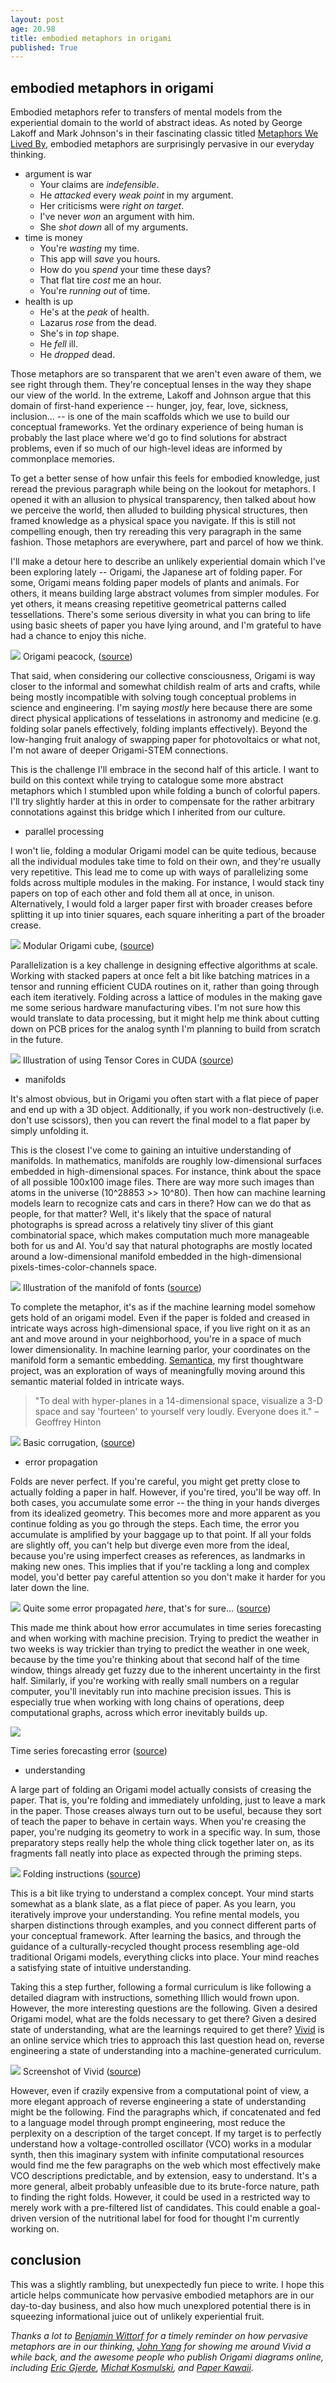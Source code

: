 ```yaml
---
layout: post
age: 20.98
title: embodied metaphors in origami
published: True
---
```


## embodied metaphors in origami

Embodied metaphors refer to transfers of mental models from the experiential domain to the world of abstract ideas. As noted by George Lakoff and Mark Johnson's in their fascinating classic titled [Metaphors We Lived By](https://www.goodreads.com/book/show/34459.Metaphors_We_Live_By), embodied metaphors are surprisingly pervasive in our everyday thinking.

- argument is war
    - Your claims are *indefensible*.
    - He *attacked* every *weak point* in my argument.
    - Her criticisms were *right on target*.
    - I've never *won* an argument with him.
    - She *shot down* all of my arguments.
- time is money
    - You're *wasting* my time.
    - This app will *save* you hours.
    - How do you *spend* your time these days?
    - That flat tire *cost* me an hour.
    - You're *running out* of time.
- health is up
    - He's at the *peak* of health.
    - Lazarus *rose* from the dead.
    - She's in *top* shape.
    - He *fell* ill.
    - He *dropped* dead.

Those metaphors are so transparent that we aren't even aware of them, we see right through them. They're conceptual lenses in the way they shape our view of the world. In the extreme, Lakoff and Johnson argue that this domain of first-hand experience -- hunger, joy, fear, love, sickness, inclusion... -- is one of the main scaffolds which we use to build our conceptual frameworks. Yet the ordinary experience of being human is probably the last place where we'd go to find solutions for abstract problems, even if so much of our high-level ideas are informed by commonplace memories.

To get a better sense of how unfair this feels for embodied knowledge, just reread the previous paragraph while being on the lookout for metaphors. I opened it with an allusion to physical transparency, then talked about how we perceive the world, then alluded to building physical structures, then framed knowledge as a physical space you navigate. If this is still not compelling enough, then try rereading this very paragraph in the same fashion. Those metaphors are everywhere, part and parcel of how we think.

I'll make a detour here to describe an unlikely experiential domain which I've been exploring lately -- Origami, the Japanese art of folding paper. For some, Origami means folding paper models of plants and animals. For others, it means building large abstract volumes from simpler modules. For yet others, it means creasing repetitive geometrical patterns called tessellations. There's some serious diversity in what you can bring to life using basic sheets of paper you have lying around, and I'm grateful to have had a chance to enjoy this niche.

![](/assets/materials/b2.jpeg)
Origami peacock, ([source](https://paulbricman.com/artisanry))

That said, when considering our collective consciousness, Origami is way closer to the informal and somewhat childish realm of arts and crafts, while being mostly incompatible with solving tough conceptual problems in science and engineering. I'm saying *mostly* here because there are some direct physical applications of tesselations in astronomy and medicine (e.g. folding solar panels effectively, folding implants effectively). Beyond the low-hanging fruit analogy of swapping paper for photovoltaics or what not, I'm not aware of deeper Origami-STEM connections.

This is the challenge I'll embrace in the second half of this article. I want to build on this context while trying to catalogue some more abstract metaphors which I stumbled upon while folding a bunch of colorful papers. I'll try slightly harder at this in order to compensate for the rather arbitrary connotations against this bridge which I inherited from our culture.

- parallel processing

I won't lie, folding a modular Origami model can be quite tedious, because all the individual modules take time to fold on their own, and they're usually very repetitive. This lead me to come up with ways of parallelizing some folds across multiple modules in the making. For instance, I would stack tiny papers on top of each other and fold them all at once, in unison. Alternatively, I would fold a larger paper first with broader creases before splitting it up into tinier squares, each square inheriting a part of the broader crease.

![](/assets/materials/a4.jpeg)
Modular Origami cube, ([source](https://paulbricman.com/artisanry))

Parallelization is a key challenge in designing effective algorithms at scale. Working with stacked papers at once felt a bit like batching matrices in a tensor and running efficient CUDA routines on it, rather than going through each item iteratively. Folding across a lattice of modules in the making gave me some serious hardware manufacturing vibes. I'm not sure how this would translate to data processing, but it might help me think about cutting down on PCB prices for the analog synth I'm planning to build from scratch in the future.

![](/assets/img/tensors.png)
Illustration of using Tensor Cores in CUDA ([source](https://developer-blogs.nvidia.com/wp-content/uploads/2021/03/CUDA_Tensor_Featured_image.png))

- manifolds

It's almost obvious, but in Origami you often start with a flat piece of paper and end up with a 3D object. Additionally, if you work non-destructively (i.e. don't use scissors), then you can revert the final model to a flat paper by simply unfolding it.

This is the closest I've come to gaining an intuitive understanding of manifolds. In mathematics, manifolds are roughly low-dimensional surfaces embedded in high-dimensional spaces. For instance, think about the space of all possible 100x100 image files. There are way more such images than atoms in the universe (10^28853 >> 10^80). Then how can machine learning models learn to recognize cats and cars in there? How can we do that as people, for that matter? Well, it's likely that the space of natural photographs is spread across a relatively tiny sliver of this giant combinatorial space, which makes computation much more manageable both for us and AI. You'd say that natural photographs are mostly located around a low-dimensional manifold embedded in the high-dimensional pixels-times-color-channels space.

![](/assets/img/manifold.png)
Illustration of the manifold of fonts ([source](https://distill.pub/2017/aia/))

To complete the metaphor, it's as if the machine learning model somehow gets hold of an origami model. Even if the paper is folded and creased in intricate ways across high-dimensional space, if you live right on it as an ant and move around in your neighborhood, you're in a space of much lower dimensionality. In machine learning parlor, your coordinates on the manifold form a semantic embedding. [Semantica](/thoughtware/semantica), my first thoughtware project, was an exploration of ways of meaningfully moving around this semantic material folded in intricate ways.

> "To deal with hyper-planes in a 14-dimensional space, visualize a 3-D space and say 'fourteen' to yourself very loudly. Everyone does it." – Geoffrey Hinton

![](/assets/materials/f6.jpg)
Basic corrugation, ([source](https://paulbricman.com/artisanry))

- error propagation

Folds are never perfect. If you're careful, you might get pretty close to actually folding a paper in half. However, if you're tired, you'll be way off. In both cases, you accumulate some error -- the thing in your hands diverges from its idealized geometry. This becomes more and more apparent as you continue folding as you go through the steps. Each time, the error you accumulate is amplified by your baggage up to that point. If all your folds are slightly off, you can't help but diverge even more from the ideal, because you're using imperfect creases as references, as landmarks in making new ones. This implies that if you're tackling a long and complex model, you'd better pay careful attention so you don't make it harder for you later down the line.

![](/assets/materials/e6.jpg)
Quite some error propagated *here*, that's for sure... ([source](https://paulbricman.com/artisanry))

This made me think about how error accumulates in time series forecasting and when working with machine precision. Trying to predict the weather in two weeks is way trickier than trying to predict the weather in one week, because by the time you're thinking about that second half of the time window, things already get fuzzy due to the inherent uncertainty in the first half. Similarly, if you're working with really small numbers on a regular computer, you'll inevitably run into machine precision issues. This is especially true when working with long chains of operations, deep computational graphs, across which error inevitably builds up.

![](/assets/img/forecasting.png)

Time series forecasting error ([source](https://www.lokad.com/public/Upload//Technology/ProbabilisticForecasting/probabilistic-forecasting-graph.png))

- understanding

A large part of folding an Origami model actually consists of creasing the paper. That is, you're folding and immediately unfolding, just to leave a mark in the paper. Those creases always turn out to be useful, because they sort of teach the paper to behave in certain ways. When you're creasing the paper, you're nudging its geometry to work in a specific way. In sum, those preparatory steps really help the whole thing click together later on, as its fragments fall neatly into place as expected through the priming steps.

![](/assets/img/wave.png)
Folding instructions ([source](https://www.origamitessellations.com/wp-content/uploads/2018/01/Eric_Gjerde_Bauhaus_Foundation_Course_instructions_booklet_version.pdf))

This is a bit like trying to understand a complex concept. Your mind starts somewhat as a blank slate, as a flat piece of paper. As you learn, you iteratively improve your understanding. You refine mental models, you sharpen distinctions through examples, and you connect different parts of your conceptual framework. After learning the basics, and through the guidance of a culturally-recycled thought process resembling age-old traditional Origami models, everything clicks into place. Your mind reaches a satisfying state of intuitive understanding.

Taking this a step further, following a formal curriculum is like following a detailed diagram with instructions, something Illich would frown upon. However, the more interesting questions are the following. Given a desired Origami model, what are the folds necessary to get there? Given a desired state of understanding, what are the learnings required to get there? [Vivid](https://www.vivid.so/) is an online service which tries to approach this last question head on, reverse engineering a state of understanding into a machine-generated curriculum.

![](/assets/img/vivid-career.png)
Screenshot of Vivid ([source](https://www.vivid.so/))

However, even if crazily expensive from a computational point of view, a more elegant approach of reverse engineering a state of understanding might be the following. Find the paragraphs which, if concatenated and fed to a language model through prompt engineering, most reduce the perplexity on a description of the target concept. If my target is to perfectly understand how a voltage-controlled oscillator (VCO) works in a modular synth, then this imaginary system with infinite computational resources would find me the few paragraphs on the web which most effectively make VCO descriptions predictable, and by extension, easy to understand. It's a more general, albeit probably unfeasible due to its brute-force nature, path to finding the right folds. However, it could be used in a restricted way to merely work with a pre-filtered list of candidates. This could enable a goal-driven version of the nutritional label for food for thought I'm currently working on.

## conclusion

This was a slightly rambling, but unexpectedly fun piece to write. I hope this article helps communicate how pervasive embodied metaphors are in our day-to-day business, and also how much unexplored potential there is in squeezing informational juice out of unlikely experiential fruit.

*Thanks a lot to [Benjamin Wittorf](https://ben.wf/) for a timely reminder on how pervasive metaphors are in our thinking, [John Yang](https://twitter.com/jianangyang) for showing me around Vivid a while back, and the awesome people who publish Origami diagrams online, including [Eric Gjerde](https://www.ericgjerde.com/), [Michał Kosmulski](https://origami.kosmulski.org), and [Paper Kawaii](https://www.paperkawaii.com/).*
